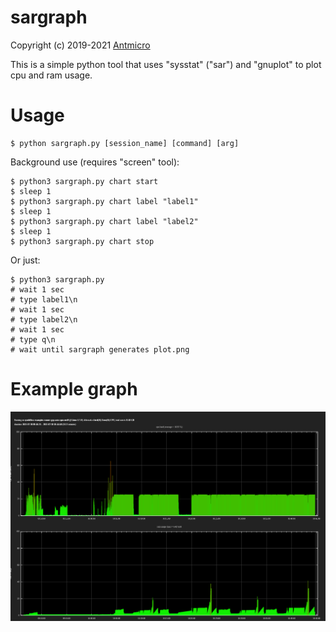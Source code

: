 # sargraph

Copyright (c) 2019-2021 [Antmicro](https://www.antmicro.com)

This is a simple python tool that uses "sysstat" ("sar") and "gnuplot" to plot cpu and ram usage.

# Usage
```
$ python sargraph.py [session_name] [command] [arg]
```

Background use (requires "screen" tool):

```
$ python3 sargraph.py chart start
$ sleep 1
$ python3 sargraph.py chart label "label1"
$ sleep 1
$ python3 sargraph.py chart label "label2"
$ sleep 1
$ python3 sargraph.py chart stop
```

Or just:
```
$ python3 sargraph.py
# wait 1 sec
# type label1\n
# wait 1 sec
# type label2\n
# wait 1 sec
# type q\n
# wait until sargraph generates plot.png
```

# Example graph

![graph](graph.png)
